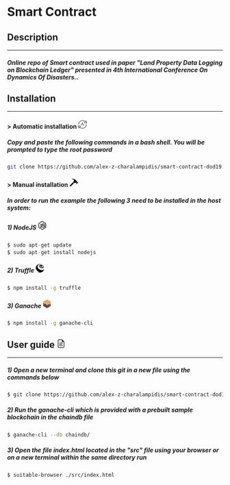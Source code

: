 # Smart Contract
## Description
---
##### Online repo of Smart contract used in paper "Land Property Data Logging on Blockchain Ledger" presented in 4th International Conference On Dynamics Of Disasters..

## Installation
---

#### > Automatic installation ![](./images/automatic.png)
##### Copy and paste the following commands in a bash shell. You will be prompted to type the root password
```sh
git clone https://github.com/alex-z-charalampidis/smart-contract-dod19.git && cd smart-contract-dod19 && sudo chmod 755 setup_contract.sh && sudo ./setup_contract.sh
```
#### > Manual installation ![](./images/manual.png)
##### **In order to run the example the following 3 need to be installed in the host system:** 
##### 1) NodeJS ![](./images/nodejs.png)
```s
$ sudo apt-get update 
$ sudo apt-get install nodejs
```
##### 2) Truffle ![](./images/truffle.png)
```sh
$ npm install -g truffle
```
##### 3) Ganache ![](./images/ganache.png?)
```sh
$ npm install -g ganache-cli
```

## User guide ![](./images/user_guide.png)
---
##### 1) Open a new terminal and clone this git in a new file using the commands below
```sh
$ git clone https://github.com/alex-z-charalampidis/smart-contract-dod19.git && cd smart-contract-dod19
```
##### 2) Run the ganache-cli which is provided with a prebuilt sample blockchain in the chaindb file
```sh
$ ganache-cli --db chaindb/ 
```
##### 3) Open the file index.html located in the "src" file using your browser or on a new terminal within the same directory run
```sh
$ suitable-browser ./src/index.html
```
